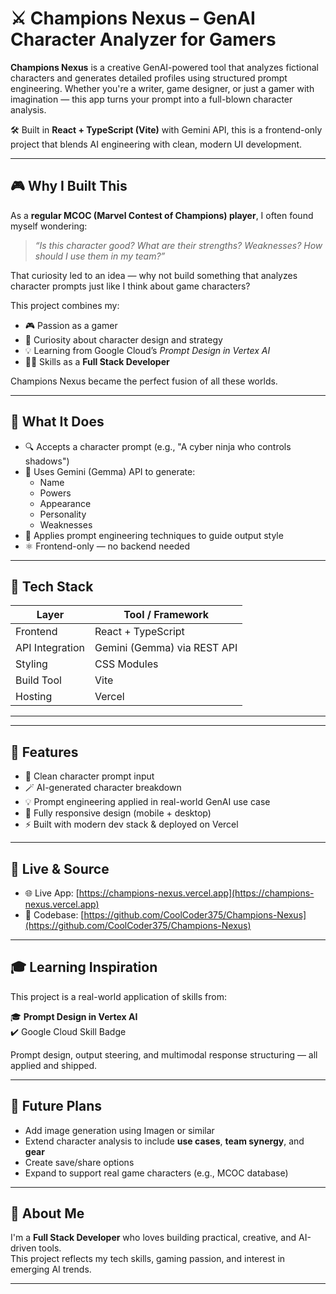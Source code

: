 # ⚔️ Champions Nexus – GenAI Character Analyzer for Gamers

**Champions Nexus** is a creative GenAI-powered tool that analyzes fictional characters and generates detailed profiles using structured prompt engineering. Whether you're a writer, game designer, or just a gamer with imagination — this app turns your prompt into a full-blown character analysis.

🛠️ Built in **React + TypeScript (Vite)** with Gemini API, this is a frontend-only project that blends AI engineering with clean, modern UI development.

---

## 🎮 Why I Built This

As a **regular MCOC (Marvel Contest of Champions) player**, I often found myself wondering:

> _“Is this character good? What are their strengths? Weaknesses? How should I use them in my team?”_

That curiosity led to an idea — why not build something that analyzes character prompts just like I think about game characters?

This project combines my:
- 🎮 Passion as a gamer
- 🧠 Curiosity about character design and strategy
- 💡 Learning from Google Cloud’s *Prompt Design in Vertex AI*
- 👨‍💻 Skills as a **Full Stack Developer**

Champions Nexus became the perfect fusion of all these worlds.

---

## 🧠 What It Does

- 🔍 Accepts a character prompt (e.g., "A cyber ninja who controls shadows")
- 🧬 Uses Gemini (Gemma) API to generate:
  - Name
  - Powers
  - Appearance
  - Personality
  - Weaknesses
- 🧠 Applies prompt engineering techniques to guide output style
- ⚛️ Frontend-only — no backend needed

---

## 🧩 Tech Stack

| Layer          | Tool / Framework           |
|----------------|----------------------------|
| Frontend       | React + TypeScript         |
| API Integration| Gemini (Gemma) via REST API|
| Styling        | CSS Modules                |
| Build Tool     | Vite                       |
| Hosting        | Vercel                     |

---

---

## 📱 Features

- 💬 Clean character prompt input
- 🪄 AI-generated character breakdown
- 💡 Prompt engineering applied in real-world GenAI use case
- 📱 Fully responsive design (mobile + desktop)
- ⚡ Built with modern dev stack & deployed on Vercel

---

## 🔗 Live & Source

- 🌐 Live App: [https://champions-nexus.vercel.app](https://champions-nexus.vercel.app)  
- 📁 Codebase: [https://github.com/CoolCoder375/Champions-Nexus](https://github.com/CoolCoder375/Champions-Nexus)

---

## 🎓 Learning Inspiration

This project is a real-world application of skills from:

🎓 **Prompt Design in Vertex AI**  
✔️ Google Cloud Skill Badge

Prompt design, output steering, and multimodal response structuring — all applied and shipped.

---

## 🧩 Future Plans

- Add image generation using Imagen or similar
- Extend character analysis to include **use cases**, **team synergy**, and **gear**
- Create save/share options
- Expand to support real game characters (e.g., MCOC database)

---

## 👋 About Me

I'm a **Full Stack Developer** who loves building practical, creative, and AI-driven tools.  
This project reflects my tech skills, gaming passion, and interest in emerging AI trends.

---
